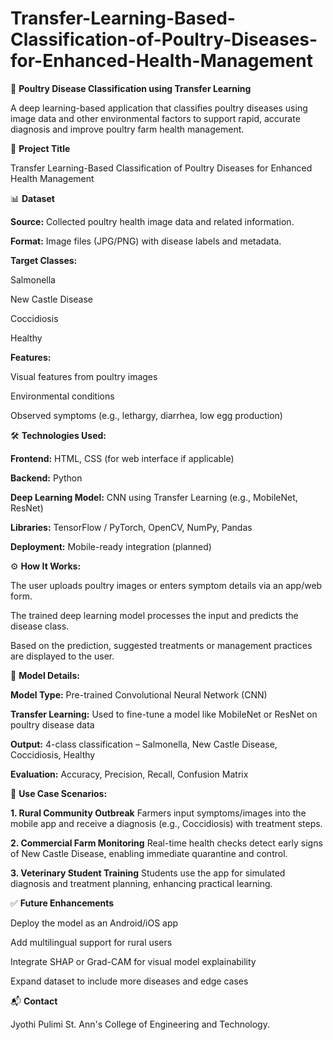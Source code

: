# Transfer-Learning-Based-Classification-of-Poultry-Diseases-for-Enhanced-Health-Management

🐔 **Poultry Disease Classification using Transfer Learning**

A deep learning-based application that classifies poultry diseases using image data and other environmental factors to support rapid, accurate diagnosis and improve poultry farm health management.

📌 **Project Title**

Transfer Learning-Based Classification of Poultry Diseases for Enhanced Health Management

📊 **Dataset**

**Source:** Collected poultry health image data and related information.

**Format:** Image files (JPG/PNG) with disease labels and metadata.

**Target Classes:**

Salmonella

New Castle Disease

Coccidiosis

Healthy

**Features:**

Visual features from poultry images

Environmental conditions

Observed symptoms (e.g., lethargy, diarrhea, low egg production)

🛠️ **Technologies Used:**

**Frontend:** HTML, CSS (for web interface if applicable)

**Backend:** Python

**Deep Learning Model:** CNN using Transfer Learning (e.g., MobileNet, ResNet)

**Libraries:** TensorFlow / PyTorch, OpenCV, NumPy, Pandas

**Deployment:** Mobile-ready integration (planned)

⚙️ **How It Works:**

The user uploads poultry images or enters symptom details via an app/web form.

The trained deep learning model processes the input and predicts the disease class.

Based on the prediction, suggested treatments or management practices are displayed to the user.

🧠 **Model Details:**

**Model Type:** Pre-trained Convolutional Neural Network (CNN)

**Transfer Learning:** Used to fine-tune a model like MobileNet or ResNet on poultry disease data

**Output:** 4-class classification – Salmonella, New Castle Disease, Coccidiosis, Healthy

**Evaluation:** Accuracy, Precision, Recall, Confusion Matrix

📱 **Use Case Scenarios:**

**1. Rural Community Outbreak**
Farmers input symptoms/images into the mobile app and receive a diagnosis (e.g., Coccidiosis) with treatment steps.

**2. Commercial Farm Monitoring**
Real-time health checks detect early signs of New Castle Disease, enabling immediate quarantine and control.

**3. Veterinary Student Training**
Students use the app for simulated diagnosis and treatment planning, enhancing practical learning.

✅ **Future Enhancements**

Deploy the model as an Android/iOS app

Add multilingual support for rural users

Integrate SHAP or Grad-CAM for visual model explainability

Expand dataset to include more diseases and edge cases

📬 **Contact**

Jyothi Pulimi
St. Ann's College of Engineering and Technology.
